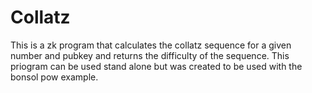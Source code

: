 # Collatz

This is a zk program that calculates the collatz sequence for a given number and pubkey and returns the difficulty of the sequence.
This priogram can be used stand alone but was created to be used with the bonsol pow example.